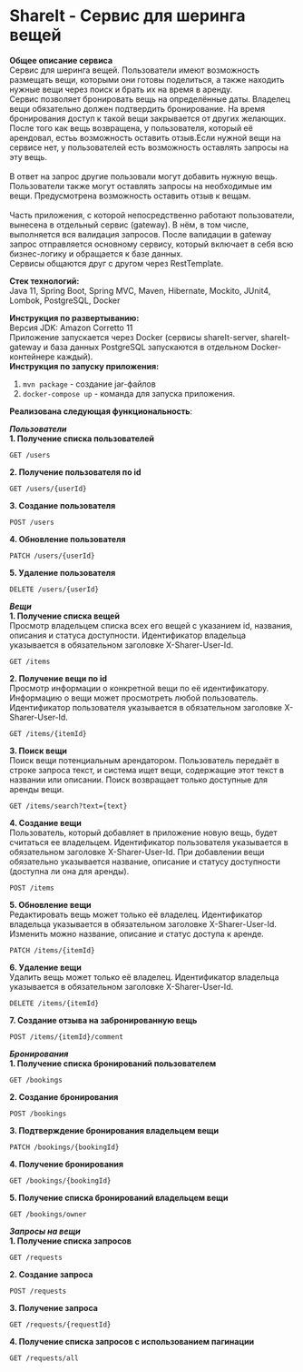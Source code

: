 # ShareIt - Сервис для шеринга вещей      
**Общее описание сервиса** <br /> 
Сервис для шеринга вещей. Пользователи имеют возможность размещать вещи, которыми они готовы поделиться, а также находить нужные вещи через поиск и брать их на время в аренду. <br /> 
Сервис позволяет бронировать вещь на определённые даты. Владелец вещи обязательно должен подтвердить бронирование.  На время бронирования доступ к такой вещи закрывается от других желающих. После того как вещь возвращена, у пользователя, который её арендовал, естьь возможность оставить отзыв.Если нужной вещи на сервисе нет, у пользователей есть возможность оставлять запросы на эту вещь. <br />  
В ответ на запрос другие пользовали могут добавить нужную вещь. Пользователи также могут оставлять запросы на необходимые им вещи. Предусмотрена возможность оставить отзыв к вещам. <br />  
Часть приложения, с которой непосредственно работают пользователи, вынесена в отдельный сервис (gateway). В нём, в том числе, выполняется вся валидация запросов. После валидации в gateway запрос отправляется основному сервису, который включает в себя всю бизнес-логику и обращается к базе данных.  <br /> 
Сервисы общаются друг с другом через RestTemplate. <br /> 

**Стек технологий:** <br /> 
Java 11, Spring Boot, Spring MVC, Maven, Hibernate, Mockito, JUnit4, Lombok, PostgreSQL, Docker <br /> 

**Инструкция по развертыванию:** <br /> 
Версия JDK: Amazon Corretto 11      
Приложение запускается через Docker (сервисы shareIt-server, shareIt-gateway и база данных PostgreSQL запускаются в отдельном Docker-контейнере каждый).       
**Инструкция по запуску приложения:**     
1. ```mvn package``` - создание jar-файлов        
2. ```docker-compose up``` - команда для запуска приложения.       

**Реализована следующая функциональность**:      

***Пользователи*** <br /> 
**1. Получение списка пользователей** <br /> 

```
GET /users
```
**2. Получение пользователя по id** <br /> 

```
GET /users/{userId}
```
**3. Создание пользователя** <br /> 

```
POST /users
```
**4. Обновление пользователя** <br /> 

```
PATCH /users/{userId}
```
**5. Удаление пользователя** <br /> 

```
DELETE /users/{userId}
```
    
***Вещи*** <br /> 
**1. Получение списка вещей** <br /> 
Просмотр владельцем списка всех его вещей с указанием id, названия, описания и статуса доступности. Идентификатор владельца указывается в обязательном заголовке X-Sharer-User-Id.
```
GET /items
```
**2. Получение вещи по id** <br /> 
Просмотр информации о конкретной вещи по её идентификатору. Информацию о вещи может просмотреть любой пользователь. Идентификатор пользователя указывается в обязательном заголовке X-Sharer-User-Id.
```
GET /items/{itemId}
```
**3. Поиск вещи** <br /> 
Поиск вещи потенциальным арендатором. Пользователь передаёт в строке запроса текст, и система ищет вещи, содержащие этот текст в названии или описании. Поиск возвращает только доступные для аренды вещи.
```
GET /items/search?text={text}
```
**4. Создание вещи** <br /> 
Пользователь, который добавляет в приложение новую вещь, будет считаться ее владельцем. Идентификатор пользователя указывается в обязательном заголовке X-Sharer-User-Id. При добавлении вещи обязательно указывается название, описание и статусу доступности (доступна ли она для аренды).
```
POST /items
```
**5. Обновление вещи** <br /> 
Редактировать вещь может только её владелец. Идентификатор владельца указывается в обязательном заголовке X-Sharer-User-Id. Изменить можно название, описание и статус доступа к аренде. 
```
PATCH /items/{itemId}
```
**6. Удаление вещи** <br /> 
Удалить вещь может только её владелец. Идентификатор владельца указывается в обязательном заголовке X-Sharer-User-Id.
```
DELETE /items/{itemId}
```
**7. Создание отзыва на забронированную вещь** <br /> 
```
POST /items/{itemId}/comment
```
***Бронирования*** <br /> 
**1. Получение списка бронирований пользователем** <br /> 
```
GET /bookings
```
**2. Создание бронирования** <br /> 
```
POST /bookings
```
**3. Подтверждение бронирования владельцем вещи** <br /> 
```
PATCH /bookings/{bookingId}
```
**4. Получение бронирования** <br /> 
```
GET /bookings/{bookingId}
```
**5. Получение списка бронирований владельцем вещи** <br /> 
```
GET /bookings/owner
```

***Запросы на вещи*** <br /> 
**1. Получение списка запросов** <br /> 
```
GET /requests
```
**2. Создание запроса** <br /> 
```
POST /requests
```
**3. Получение запроса** <br /> 
```
GET /requests/{requestId}
```
**4. Получение списка запросов с использованием пагинации** <br /> 
```
GET /requests/all
```